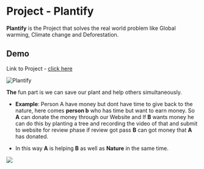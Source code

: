 # Project - Plantify

**Plantify**  is the Project that solves the real world problem like Global warming, Climate change and Deforestation.

## Demo

Link to Project - [click here](https://plantify24.vercel.app/)

![Plantify](https://cdn.discordapp.com/attachments/900789323908153437/901695990506065920/ezgif.com-gif-maker.gif)

**The** fun part is we can save our plant and help others simultaneously.

* **Example**: Person A have money but dont have time to give back to the nature, here comes **person b** who has time but want to earn money. So **A** can donate the money through our Website and If **B** wants money he can do this by planting a tree and recording the video of that and submit to website for review phase if review got pass **B** can got money that **A** has donated.

* In this way **A** is helping **B** as well as **Nature** in the same time.

![](https://cdn.discordapp.com/attachments/900789323908153437/901163789523767337/happy_1.gif)

